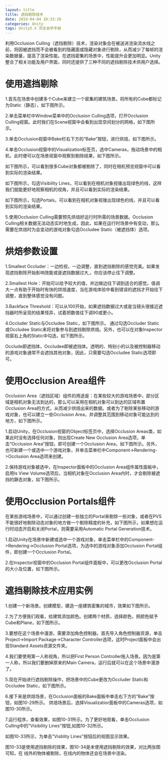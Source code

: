```yaml
---
layout: title
title: 遮挡剔除技术
date: 2019-04-04 10:33:28
categories: Unity
tags: Unity5.X 完全自学手册
---
```

利用Occlusion Culling（遮挡剔除）技术，渲染对象会在被送进渲染流水线之前，将因被遮挡而不会被看到的隐藏面或隐藏对象进行剔除，从而减少了每帧的渲染数据量，提高了渲染性能。在遮挡密集的场景中，性能提升会更加明显。Unity整合了相关功能及用户界面，同时还提供了三种不同的遮挡剔除技术供用户选择。

<!--more-->

# 使用遮挡剔除

1.首先在场景中创建多个Cube来建立一个密集的建筑场景。将所有的Cube都标记为Static（静态），如下图所示。

2.单击菜单栏中Window菜单中的Occlusion Culling选项，打开Occlusion Culling视窗。此时我们在Scene视窗中会看到出现空间划分的网格，如下图所示。

3.单击Occlusion视窗中Bake栏右下方的“Bake”按钮，进行烘焙，如下图所示。

4.单击Occlusion视窗中的Visualization标签页，选中Cameras，拖动场景中的相机，此时便可以在场景视窗中观察到剔除结果，如下图所示。

如下图所示，可以看到很多Cube对象都被剔除了，同时在相机预览视窗中可以看到实际的渲染结果。

如下图所示，勾选Visibility Lines，可以看到在相机对象视锥出现绿色的线，这样我们就能更好地观察相机的视角，并且可以看到实际的渲染结果。

如下图所示，勾选Portals，可以看到在相机对象视锥出现绿色的线，并且可以看到实际的渲染结果。

5.使用Occlusion Culling需要预先烘焙好运行时所需的场景数据。Occlusion Culling相关数据无法动态实时地生成，因此，如果在运行时场景中有变动，那么需要在烘焙时为会变动的游戏对象勾选Occludee Static（被遮挡体）选项。

# 烘焙参数设置

1.Smallest Occluder：一边检视，一边调整，直到遮挡剔除的感觉完美。如果发现遮挡剔除开始影响效能或是遮挡数据过大,，你应该停止往下调整。

2.Smallest Hole：开始可以给予较大的值，并边做边往下调到适合的感觉。值调大一点有助于开始时有快的烘焙速度，当在游戏体验中看到错误的遮挡才开始往下调整，直到整体感觉没有问题。

3.Backface Threshold：可以从100开始，如果遮挡数据过大或是当镜头很接近遮挡器时所呈现的结果怪异，试着把数值往下调90或更小。

4.Occluder Static与Occludee Static，如下图所示。
通过勾选Occluder Static或Occludee Static来将对象参与到遮挡剔除烘焙。另外，也可以在对象Inspector视窗右上角的Static中勾选，如下图所示。

Occlude即遮挡体，Occludee即被遮挡体。透明的、特别小的以及被控制器移动的游戏对象通常不会遮挡其他对象，因此，只需要勾选Occludee Static选项即可。

# 使用Occlusion Area组件

Occlusion Area（遮挡区域）组件的用途是：在某些较大的游戏场景中，部分区域是相机对象无法到达的，那么可以采用在相机对象可以到达的区域布置Occlusion Area的方式，从而减少烘焙出来的数据。或者为了剔除某些移动的游戏对象，也可以建立一些Occlusion Area，并调整其范围到移动对象可能达到的地方，如下图所示。

1.启动Unity，在Occlusion视窗的Object标签页中，选择Occlusion Areas类，如果此时没有选择任何对象，则出现Create New Occlusion Area选项，单击“Occlusion Area”按钮，即可创建一个Occlusion Area，如下图所示。另外，也可新建一个或选中一个游戏对象，并单击菜单栏中Component->Rendering->Occlusion Area选项来创建。

2.保持游戏对象被选中，在Inspector面板中的Occlusion Area组件属性面板中，启用Is View Volume选项后，当相机对象在Occlusion Area内时，才会剔除被遮挡的静态对象，如下图所示。

# 使用Occlusion Portals组件

在某些游戏场景中，可以通过创建一些独立的Portal来剔除一些对象，或者在PVS不能很好地剔除动态对象的地方做一个剔除精度的补充，如下图所示，如果想在运行时动态开启和关闭Portal，则需要采用Automatic Portal Generation技术。

1.启动Unity在场景中新建或选中一个游戏对象，单击菜单栏中的Component->Rendering->Occlusion Portal选项，为选中的游戏对象添加Occlusion Portal组件，即创建一个Occlusion Portal。

2.在Inspector视窗中的Occlusion Portal组件面板中，可以更改Occlusion Portal的大小及位置，如下图所示。

# 遮挡剔除技术应用实例

1.创建一个新场景。创建模型，建造一座建筑密集的城市，效果如下图所示。

2.为了方便我们观看，给建筑添加颜色。创建两个材质，选择颜色，把颜色赋予Cube和Plane，如下图所示。

3.要想在这个场景中漫游，需要添加角色控制器。首先导入角色控制器资源，单击Project->Import Package->Character Controller选项，这时Project面板中会出现Standard Assets资源文件夹。

4.我们要使用第一人称视角，所以把First Person Controller拖入场景。因为是第一人称，所以我们要删掉原来的Main Camera，运行后就可以在这个场景中漫游了。

5.现在开始进行遮挡剔除操作，把场景中的Cube更改为Occluder Static和Occludee Static，如下图所示。

6.接下来是烘焙场景，在Occlusion面板的Bake面板中单击右下方的“Bake”按钮，如图10-29所示。
烘焙场景后，选择Visualizatior面板中的Cameras选项，如图10-30所示。

7.运行程序，查看效果，如图10-31所示。为了更好地观看，单击Occlusion Culling中的"Visibility Lines"按钮,如图10-32所示。

如图10-33所示，为单击"Visblity Lines"按钮后的视图显示效果。

图10-33是使用遮挡剔除的效果，图10-34是未使用遮挡剔除的效果，对比两张图可知，在
线外的物体被剔除，在线内的物体还会在场景中渲染。